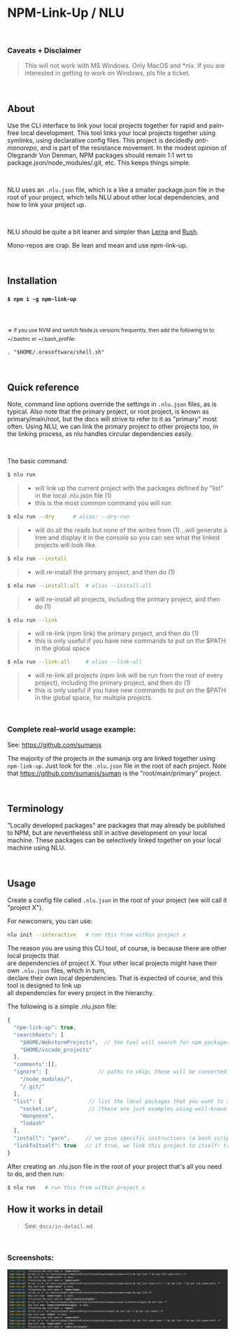 
# NPM-Link-Up / NLU

<br>

### Caveats + Disclaimer

>
> This will not work with MS Windows. Only MacOS and *nix. If you are interested in getting to work on Windows, pls file a ticket.
>

<br>

## About

Use the CLI interface to link your local projects together for rapid and pain-free local
development. This tool links your local projects together using symlinks,
using declarative config files. This project is decidedly <i>anti-monorepo</i>, and is part of the resistance movement.
In the modest opinion of Olegzandr Von Denman, NPM packages should remain 1:1 wrt to package.json/node_modules/.git, etc. This keeps things simple.

<br>

NLU uses an `.nlu.json` file, which is a like a smaller package.json file in the root of your project,
which tells NLU about other local dependencies, and how to link your project up.

<br>

NLU should be quite a bit leaner and simpler than [Lerna](https://github.com/lerna/lerna) and
[Rush](https://www.npmjs.com/package/@microsoft/rush).

Mono-repos are crap. Be lean and mean and use npm-link-up.

<br>

## Installation

#### ``` $ npm i -g npm-link-up ```

<br>

<sub> => If you use NVM and switch Node.js versions frequently, then add the following to to ~/.bashrc or ~/.bash_profile: </sub>

```
. "$HOME/.oresoftware/shell.sh"
```

<br>

## Quick reference

Note, command line options override the settings in `.nlu.json` files, as is typical.
Also note that the primary project, or root project, is known as primary/main/root, but the docs will strive to refer to it as "primary" most often.
Using NLU, we can link the primary project to other projects too, in the linking process, as nlu handles circular dependencies easily.

<br>

The basic command:

```js
$ nlu run
```
>
> * will link up the current project with the packages defined by "list" in the local .nlu.json file (1)
> * this is the most common command you will run

```bash
$ nlu run --dry      # alias: --dry-run
```
>
> * will do all the reads but none of the writes from (1)...will generate a tree and display it in the console so you can see what the linked projects will look like.
>

```bash
$ nlu run --install
```
>
> * will re-install the primary project, and then do (1)
>

```bash
$ nlu run --install:all  # alias --install-all
```
>
> * will re-install all projects, including the primary project, and then do (1)
>

```bash
$ nlu run --link
```
>
> * will re-link (npm link) the primary project, and then do (1)
> * this is only useful if you have new commands to put on the $PATH in the global space


```bash
$ nlu run --link:all     # alias --link-all
```
>
> * will re-link all projects (npm link will be run from the root of every project), including the primary project, and then do (1)
> * this is only useful if you have new commands to put on the $PATH in the global space, for multiple projects.

<br>

### Complete real-world usage example:
See: https://github.com/sumanjs

The majority of the projects in the sumanjs org are linked together using `npm-link-up`.
Just look for the `.nlu.json` file in the root of each project. Note that https://github.com/sumanjs/suman is the "root/main/primary" project.

<br>

## Terminology

"Locally developed packages" are packages that may already be published to NPM, but are nevertheless
still in active development on your local machine. These packages can be selectively linked together
on your local machine using NLU.

<br>

## Usage

Create a config file called ```.nlu.json``` in the root of your project (we will call it "project X"). <br>

For newcomers, you can use:

```bash
nlu init --interactive   # run this from within project x
```

The reason you are using this CLI tool, of course, is because there are other local projects that <br>
are dependencies of project X. Your other local projects might have their own `.nlu.json` files, which in turn, <br>
declare their own local dependencies. That is expected of course, and this tool is designed to link up <br>
all dependencies for every project in the hierarchy.

The following is a simple .nlu.json file:

```js
{
  "npm-link-up": true,
  "searchRoots": [   
    "$HOME/WebstormProjects",  // the tool will search for npm packages within these dirs
    "$HOME/vscode_projects"
  ],
  "comments":[],
  "ignore": [                // paths to skip; these will be converted to regex, using new RegExp(x)
    "/node_modules/",
    "/.git/"
  ],
  "list": [               // list the local packages that you want to symlink to this project, here. NPM package name only, no paths needed.
    "socket.io",          // (these are just examples using well-known NPM packages, you will be using packages that you develop locally.)
    "mongoose",
    "lodash"
  ],
  "install": "yarn",     // we give specific instructions (a bash script) on how to install, ("npm install" is default)
  "linkToItself": true   // if true, we link this project to itself; true is the default. Linking a project to itself is useful for testing.
}
```


After creating an .nlu.json file in the root of your project that's all you need to do, and then run:


```bash
$ nlu run   # run this from within project x
```


## How it works in detail

>
> See: `docs/in-detail.md`
>

<br>

### Screenshots:

![NLU cli in action](media/cli-output.png)

